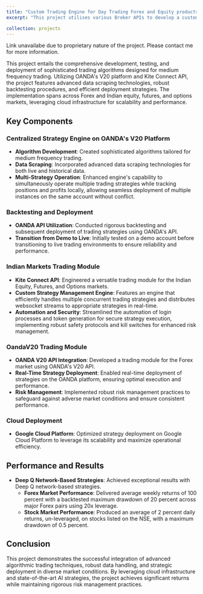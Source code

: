 ```yaml
---
title: "Custom Trading Engine for Day Trading Forex and Equity products"
excerpt: "This project utilises various Broker APIs to develop a custom trading engine for day trading Forex and Equity products. The engine is capable of handling multiple strategies and deploying them in real-time. It also features a robust backtesting module and cloud deployment capabilities. The project has delivered exceptional results in both Forex and Indian equity markets."

collection: projects
---
```

Link unavailabe due to proprietary nature of the project. Please contact me for more information.

This project entails the comprehensive development, testing, and deployment of sophisticated trading algorithms designed for medium frequency trading. Utilizing OANDA's V20 platform and Kite Connect API, the project features advanced data scraping technologies, robust backtesting procedures, and efficient deployment strategies. The implementation spans across Forex and Indian equity, futures, and options markets, leveraging cloud infrastructure for scalability and performance.

## Key Components

### Centralized Strategy Engine on OANDA's V20 Platform

- **Algorithm Development**: Created sophisticated algorithms tailored for medium frequency trading.
- **Data Scraping**: Incorporated advanced data scraping technologies for both live and historical data.
- **Multi-Strategy Operation**: Enhanced engine's capability to simultaneously operate multiple trading strategies while tracking positions and profits locally, allowing seamless deployment of multiple instances on the same account without conflict.

### Backtesting and Deployment

- **OANDA API Utilization**: Conducted rigorous backtesting and subsequent deployment of trading strategies using OANDA's API.
- **Transition from Demo to Live**: Initially tested on a demo account before transitioning to live trading environments to ensure reliability and performance.

### Indian Markets Trading Module

- **Kite Connect API**: Engineered a versatile trading module for the Indian Equity, Futures, and Options markets.
- **Custom Strategy Management Engine**: Features an engine that efficiently handles multiple concurrent trading strategies and distributes websocket streams to appropriate strategies in real-time.
- **Automation and Security**: Streamlined the automation of login processes and token generation for secure strategy execution, implementing robust safety protocols and kill switches for enhanced risk management.

### OandaV20 Trading Module

- **OANDA V20 API Integration**: Developed a trading module for the Forex market using OANDA's V20 API.
- **Real-Time Strategy Deployment**: Enabled real-time deployment of strategies on the OANDA platform, ensuring optimal execution and performance.
- **Risk Management**: Implemented robust risk management practices to safeguard against adverse market conditions and ensure consistent performance.

### Cloud Deployment

- **Google Cloud Platform**: Optimized strategy deployment on Google Cloud Platform to leverage its scalability and maximize operational efficiency.

## Performance and Results

- **Deep Q Network-Based Strategies**: Achieved exceptional results with Deep Q network-based strategies.
  - **Forex Market Performance**: Delivered average weekly returns of 100 percent with a backtested maximum drawdown of 20 percent across major Forex pairs using 20x leverage.
  - **Stock Market Performance**: Produced an average of 2 percent daily returns, un-leveraged, on stocks listed on the NSE, with a maximum drawdown of 0.5 percent.

## Conclusion

This project demonstrates the successful integration of advanced algorithmic trading techniques, robust data handling, and strategic deployment in diverse market conditions. By leveraging cloud infrastructure and state-of-the-art AI strategies, the project achieves significant returns while maintaining rigorous risk management practices.

